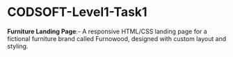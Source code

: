# CODSOFT-Level1-Task1

**Furniture Landing Page**:-
A responsive HTML/CSS landing page for a fictional furniture brand called Furnowood, designed with custom layout and styling.


